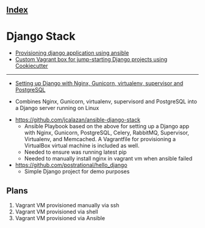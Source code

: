 [Index](./)
---
# Django Stack

 
* [Provisioning django application using ansible](https://krzysztofzuraw.com/blog/2017/provisioning-django-application-ansible.html)
* [Custom Vagrant box for jump-starting Django projects using Cookiecutter](http://kappataumu.com/articles/vagrant-box-django-cookiecutter-quickstart.html)

---

* [Setting up Django with Nginx, Gunicorn, virtualenv, supervisor and PostgreSQL](http://michal.karzynski.pl/blog/2013/06/09/django-nginx-gunicorn-virtuale)
 - Combines Nginx, Gunicorn, virtualenv, supervisord and PostgreSQL into a Django server running on Linux
* https://github.com/jcalazan/ansible-django-stack
   * Ansible Playbook based on the above for setting up a Django app with Nginx, Gunicorn, PostgreSQL, Celery, RabbitMQ, Supervisor, Virtualenv, and Memcached. A Vagrantfile for provisioning a VirtualBox virtual machine is included as well.
   * Needed to ensure was running latest pip
   * Needed to manually install nginx in vagrant vm when ansible failed
* https://github.com/postrational/hello_django  
   - Simple Django project for demo purposes

## Plans
1. Vagrant VM provisioned manually via ssh
2. Vagrant VM provisioned via shell
3. Vagrant VM provisioned via Ansible
